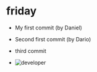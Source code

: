 # friday

- My first commit (by Daniel)

- Second first commit (by Dario)

- third commit

- ![developer](https://www.northware.mx/wp-content/uploads/2023/10/northware-la-importancia-del-desarrollo-de-software-en-la-actualidad.png)